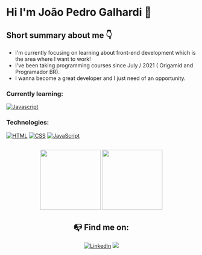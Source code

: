 # Hi I'm João Pedro Galhardi 👋

## Short summary about me 👇

- I'm currently focusing on learning about front-end development which is the area where I want to work!
- I've been taking programming courses since July / 2021 ( Origamid and Programador BR).
- I wanna become a great developer and I just need of an opportunity.

### Currently learning:
[![Javascript](https://img.shields.io/badge/JavaScript-F7DF1E?style=for-the-badge&logo=javascript&logoColor=black)](https://github.com/joaogalhardi)

### Technologies:
[![HTML](https://img.shields.io/badge/HTML-red?style=for-the-badge&logo=HTML5&labelColor=black)](https://github.com/joaogalhardi)
[![CSS](https://img.shields.io/badge/CSS3-blue?style=for-the-badge&logo=CSS3&labelColor=black)](https://github.com/joaogalhardi)
[![JavaScript](https://img.shields.io/badge/JavaScript-yellow?style=for-the-badge&logo=javascript&labelColor=black)](https://github.com/joaogalhardi)

##

<div align="center">
  <img height="160em" src="https://github-readme-stats.vercel.app/api?username=joaogalhardi&show_icons=true&theme=midnight-purple&include_all_commits=true&count_private=true"/>
  <img height="160em" src="https://github-readme-stats.vercel.app/api/top-langs/?username=joaogalhardi&layout=compact&langs_count=7&theme=midnight-purple"/>
</div>

<div align="center">

## 📭 Find me on:

[![Linkedin](https://img.shields.io/badge/Linkedin-blue?style=for-the-badge&logo=Linkedin&labelColor=blue)](https://www.linkedin.com/in/joaopedrogalhardi/)
<a href = "mailto:joaogalhardi.dev@gmail.com"><img src="https://img.shields.io/badge/Gmail-D14836?style=for-the-badge&logo=gmail&logoColor=white"></a>

</div>
